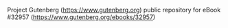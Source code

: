 Project Gutenberg (https://www.gutenberg.org) public repository for eBook #32957 (https://www.gutenberg.org/ebooks/32957)
